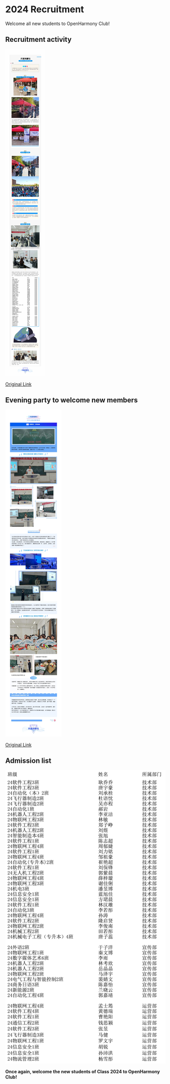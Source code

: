 # 2024 Recruitment

Welcome all new students to OpenHarmony Club!

## Recruitment activity

![Recruitment](../../public/recruitment/Recruitment-1.jpg)

[Original Link](https://mp.weixin.qq.com/s/aAVoXFOFfJcUa1ZkVr8qzA)

## Evening party to welcome new members

![Evening Party](../../public/recruitment/Evening_Party-1.jpg)

[Original Link](https://mp.weixin.qq.com/s/Fc2I0YecKWqeZht-kF8ufA)

## Admission list

![New Member](../../public/recruitment/New_Members.jpg)


**Once again, welcome the new students of Class 2024 to OpenHarmony Club!**